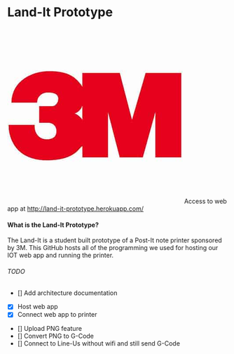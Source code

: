 # Land-It Prototype
![3M Logo](/3M-logo.jpg)
Access to web app at http://land-it-prototype.herokuapp.com/

#### What is the Land-It Prototype?
The Land-It is a student built prototype of a Post-It note printer sponsored by 3M.
This GitHub hosts all of the programming we used for hosting our IOT web app and running the printer.
###### TODO
- [] Add architecture documentation
- [x] Host web app
- [x] Connect web app to printer
- [] Upload PNG feature
- [] Convert PNG to G-Code
- [] Connect to Line-Us without wifi and still send G-Code
